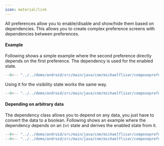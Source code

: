 ```yaml
---
icon: material/link
---
```


All preferences allow you to enable/disable and show/hide them based on dependencies. This allows you to create complex preference screens with dependencies between preferences.

#### Example

Following shows a simple example where the second preference directly depends on the first preference. The dependency is used for the enabled state.

```kotlin
--8<-- "../../demo/android/src/main/java/com/michaelflisar/composepreferences/demo/demos/PrefScreenDemo.kt:demo-dependency"
```

Using it for the visibility state works the same way.

```kotlin
--8<-- "../../demo/android/src/main/java/com/michaelflisar/composepreferences/demo/demos/PrefScreenDemo.kt:demo-dependency2"
```

#### Depending on arbitrary data

The dependency class allows you to depend on any data, you just have to convert the data to a boolean. Following shows an example where the dependency depends on an `Int` state and derives the enabled state from it.

```kotlin
--8<-- "../../demo/android/src/main/java/com/michaelflisar/composepreferences/demo/demos/PrefScreenDemo.kt:demo-dependency3a"
--8<-- "../../demo/android/src/main/java/com/michaelflisar/composepreferences/demo/demos/PrefScreenDemo.kt:demo-dependency3b"
```
